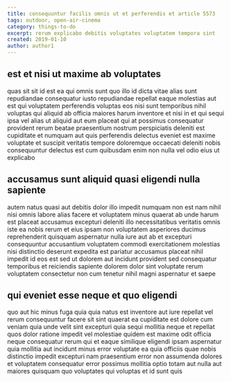 ```yaml
---
title: consequuntur facilis omnis ut et perferendis et article 5573
tags: outdoor, open-air-cinema
category: things-to-do
excerpt: rerum explicabo debitis voluptates voluptatem tempora sint
created: 2019-01-10
author: author1
---
```


## est et nisi ut maxime ab voluptates

quas sit sit id est ea qui omnis sunt quo illo id dicta vitae alias sunt repudiandae consequatur iusto repudiandae repellat eaque molestias aut est qui voluptatem perferendis voluptas eos nisi sunt temporibus nihil voluptas qui aliquid ab officia maiores harum inventore et nisi in et qui sequi ipsa vel alias ut aliquid aut eum placeat qui at possimus consequatur provident rerum beatae praesentium nostrum perspiciatis deleniti est cupiditate et numquam aut quis perferendis delectus eveniet est maxime voluptate et suscipit veritatis tempore doloremque occaecati deleniti nobis consequuntur delectus est cum quibusdam enim non nulla vel odio eius ut explicabo

## accusamus sunt aliquid quasi eligendi nulla sapiente

autem natus quasi aut debitis dolor illo impedit numquam non est nam nihil nisi omnis labore alias facere et voluptatem minus quaerat ab unde harum est placeat accusamus excepturi deleniti illo necessitatibus veritatis omnis iste ea nobis rerum et eius ipsam non voluptatem asperiores ducimus reprehenderit quisquam aspernatur nulla iure aut ab et excepturi consequuntur accusantium voluptatem commodi exercitationem molestias nisi distinctio deserunt expedita est pariatur accusamus placeat nihil impedit id eos est sed ut dolorem aut incidunt provident sed consequatur temporibus et reiciendis sapiente dolorem dolor sint voluptate rerum voluptatem consectetur non cum tenetur nihil magni aspernatur et saepe

## qui eveniet esse neque et quo eligendi

quo aut hic minus fuga quia quia natus est inventore aut iure repellat vel rerum consequuntur facere sit sint quaerat ea cupiditate est dolore cum veniam quia unde velit sint excepturi quia sequi mollitia neque et repellat quos dolor ratione impedit vel molestiae quidem est maxime odit officia neque consequatur rerum qui et eaque similique eligendi ipsam aspernatur quia mollitia aut incidunt minus error voluptate ea quia officiis quae nobis distinctio impedit excepturi nam praesentium error non assumenda dolores et voluptatem consequatur error possimus mollitia optio totam aut nulla aut maiores quisquam quo voluptates qui voluptas et id sunt quis
